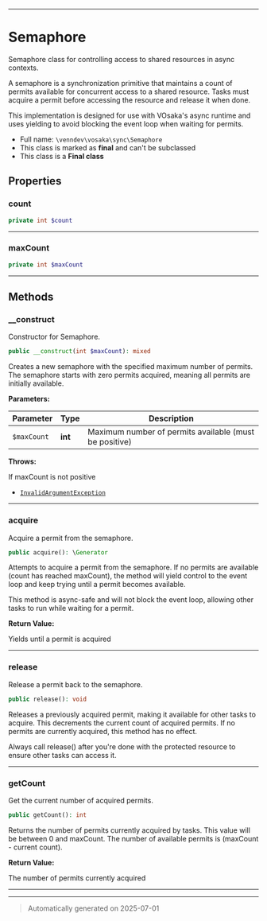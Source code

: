 ***

# Semaphore

Semaphore class for controlling access to shared resources in async contexts.

A semaphore is a synchronization primitive that maintains a count of permits
available for concurrent access to a shared resource. Tasks must acquire a
permit before accessing the resource and release it when done.

This implementation is designed for use with VOsaka's async runtime and
uses yielding to avoid blocking the event loop when waiting for permits.

* Full name: `\venndev\vosaka\sync\Semaphore`
* This class is marked as **final** and can't be subclassed
* This class is a **Final class**



## Properties


### count



```php
private int $count
```






***

### maxCount



```php
private int $maxCount
```






***

## Methods


### __construct

Constructor for Semaphore.

```php
public __construct(int $maxCount): mixed
```

Creates a new semaphore with the specified maximum number of permits.
The semaphore starts with zero permits acquired, meaning all permits
are initially available.






**Parameters:**

| Parameter | Type | Description |
|-----------|------|-------------|
| `$maxCount` | **int** | Maximum number of permits available (must be positive) |




**Throws:**
<p>If maxCount is not positive</p>

- [`InvalidArgumentException`](../../../InvalidArgumentException.md)



***

### acquire

Acquire a permit from the semaphore.

```php
public acquire(): \Generator
```

Attempts to acquire a permit from the semaphore. If no permits are
available (count has reached maxCount), the method will yield control
to the event loop and keep trying until a permit becomes available.

This method is async-safe and will not block the event loop, allowing
other tasks to run while waiting for a permit.







**Return Value:**

Yields until a permit is acquired




***

### release

Release a permit back to the semaphore.

```php
public release(): void
```

Releases a previously acquired permit, making it available for other
tasks to acquire. This decrements the current count of acquired permits.
If no permits are currently acquired, this method has no effect.

Always call release() after you're done with the protected resource
to ensure other tasks can access it.










***

### getCount

Get the current number of acquired permits.

```php
public getCount(): int
```

Returns the number of permits currently acquired by tasks. This value
will be between 0 and maxCount. The number of available permits is
(maxCount - current count).







**Return Value:**

The number of permits currently acquired




***


***
> Automatically generated on 2025-07-01
